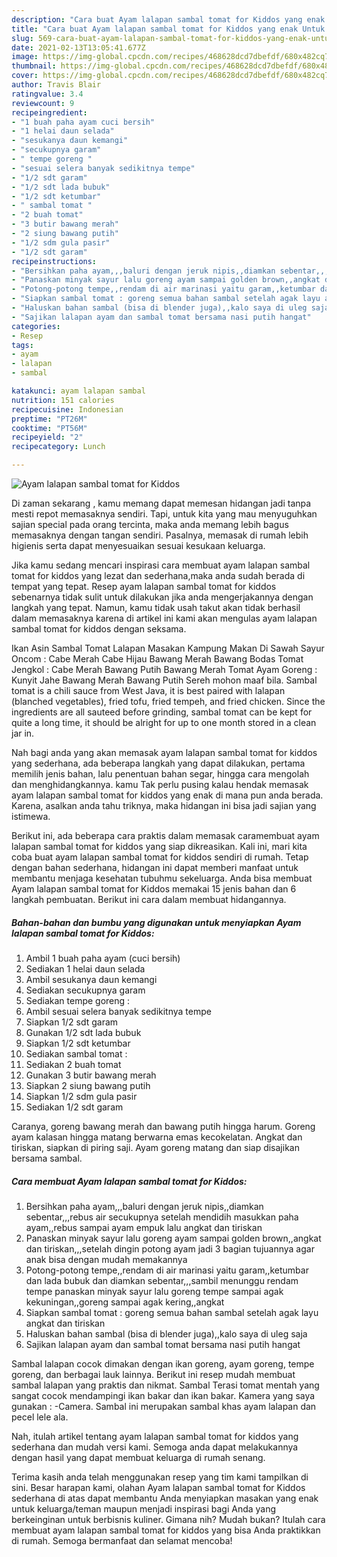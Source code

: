 ```yaml
---
description: "Cara buat Ayam lalapan sambal tomat for Kiddos yang enak Untuk Jualan"
title: "Cara buat Ayam lalapan sambal tomat for Kiddos yang enak Untuk Jualan"
slug: 569-cara-buat-ayam-lalapan-sambal-tomat-for-kiddos-yang-enak-untuk-jualan
date: 2021-02-13T13:05:41.677Z
image: https://img-global.cpcdn.com/recipes/468628dcd7dbefdf/680x482cq70/ayam-lalapan-sambal-tomat-for-kiddos-foto-resep-utama.jpg
thumbnail: https://img-global.cpcdn.com/recipes/468628dcd7dbefdf/680x482cq70/ayam-lalapan-sambal-tomat-for-kiddos-foto-resep-utama.jpg
cover: https://img-global.cpcdn.com/recipes/468628dcd7dbefdf/680x482cq70/ayam-lalapan-sambal-tomat-for-kiddos-foto-resep-utama.jpg
author: Travis Blair
ratingvalue: 3.4
reviewcount: 9
recipeingredient:
- "1 buah paha ayam cuci bersih"
- "1 helai daun selada"
- "sesukanya daun kemangi"
- "secukupnya garam"
- " tempe goreng "
- "sesuai selera banyak sedikitnya tempe"
- "1/2 sdt garam"
- "1/2 sdt lada bubuk"
- "1/2 sdt ketumbar"
- " sambal tomat "
- "2 buah tomat"
- "3 butir bawang merah"
- "2 siung bawang putih"
- "1/2 sdm gula pasir"
- "1/2 sdt garam"
recipeinstructions:
- "Bersihkan paha ayam,,,baluri dengan jeruk nipis,,diamkan sebentar,,,rebus air secukupnya setelah mendidih masukkan paha ayam,,rebus sampai ayam empuk lalu angkat dan tiriskan"
- "Panaskan minyak sayur lalu goreng ayam sampai golden brown,,angkat dan tiriskan,,,setelah dingin potong ayam jadi 3 bagian tujuannya agar anak bisa dengan mudah memakannya"
- "Potong-potong tempe,,rendam di air marinasi yaitu garam,,ketumbar dan lada bubuk dan diamkan sebentar,,,sambil menunggu rendam tempe panaskan minyak sayur lalu goreng tempe sampai agak kekuningan,,goreng sampai agak kering,,angkat"
- "Siapkan sambal tomat : goreng semua bahan sambal setelah agak layu angkat dan tiriskan"
- "Haluskan bahan sambal (bisa di blender juga),,kalo saya di uleg saja"
- "Sajikan lalapan ayam dan sambal tomat bersama nasi putih hangat"
categories:
- Resep
tags:
- ayam
- lalapan
- sambal

katakunci: ayam lalapan sambal 
nutrition: 151 calories
recipecuisine: Indonesian
preptime: "PT26M"
cooktime: "PT56M"
recipeyield: "2"
recipecategory: Lunch

---
```



![Ayam lalapan sambal tomat for Kiddos](https://img-global.cpcdn.com/recipes/468628dcd7dbefdf/680x482cq70/ayam-lalapan-sambal-tomat-for-kiddos-foto-resep-utama.jpg)

Di zaman  sekarang , kamu memang dapat memesan hidangan jadi tanpa mesti repot memasaknya sendiri. Tapi, untuk kita yang mau menyuguhkan sajian special pada orang tercinta, maka anda memang lebih bagus memasaknya dengan tangan sendiri. Pasalnya, memasak di rumah lebih higienis serta dapat menyesuaikan sesuai kesukaan keluarga.

Jika kamu sedang mencari inspirasi cara membuat ayam lalapan sambal tomat for kiddos yang lezat dan sederhana,maka anda sudah berada di tempat yang tepat. Resep ayam lalapan sambal tomat for kiddos  sebenarnya tidak sulit untuk dilakukan jika anda mengerjakannya dengan langkah yang tepat. Namun, kamu tidak usah takut akan tidak berhasil dalam memasaknya 
karena di artikel ini kami akan mengulas ayam lalapan sambal tomat for kiddos dengan seksama.  

Ikan Asin Sambal Tomat Lalapan Masakan Kampung Makan Di Sawah Sayur Oncom : Cabe Merah Cabe Hijau Bawang Merah Bawang Bodas Tomat Jengkol : Cabe Merah Bawang Putih Bawang Merah Tomat Ayam Goreng : Kunyit Jahe Bawang Merah Bawang Putih Sereh mohon maaf bila. Sambal tomat is a chili sauce from West Java, it is best paired with lalapan (blanched vegetables), fried tofu, fried tempeh, and fried chicken. Since the ingredients are all sauteed before grinding, sambal tomat can be kept for quite a long time, it should be alright for up to one month stored in a clean jar in.

Nah bagi anda yang akan memasak ayam lalapan sambal tomat for kiddos yang sederhana, ada beberapa langkah yang dapat dilakukan, pertama memilih jenis bahan, lalu penentuan bahan segar, hingga cara mengolah dan menghidangkannya. kamu Tak perlu pusing kalau hendak memasak ayam lalapan sambal tomat for kiddos yang enak di mana pun anda berada. Karena, asalkan anda  tahu triknya, maka hidangan ini bisa jadi sajian yang istimewa.

Berikut ini, ada beberapa cara praktis  dalam memasak caramembuat ayam lalapan sambal tomat for kiddos yang siap dikreasikan. Kali ini, mari kita coba buat ayam lalapan sambal tomat for kiddos sendiri di rumah. Tetap dengan bahan sederhana, hidangan ini dapat memberi manfaat untuk membantu menjaga kesehatan tubuhmu sekeluarga. Anda bisa membuat Ayam lalapan sambal tomat for Kiddos memakai 15 jenis bahan dan 6 langkah pembuatan. Berikut ini cara dalam membuat hidangannya.

<!--inarticleads1-->

##### Bahan-bahan dan bumbu yang digunakan untuk menyiapkan Ayam lalapan sambal tomat for Kiddos:

1. Ambil 1 buah paha ayam (cuci bersih)
1. Sediakan 1 helai daun selada
1. Ambil sesukanya daun kemangi
1. Sediakan secukupnya garam
1. Sediakan  tempe goreng :
1. Ambil sesuai selera banyak sedikitnya tempe
1. Siapkan 1/2 sdt garam
1. Gunakan 1/2 sdt lada bubuk
1. Siapkan 1/2 sdt ketumbar
1. Sediakan  sambal tomat :
1. Sediakan 2 buah tomat
1. Gunakan 3 butir bawang merah
1. Siapkan 2 siung bawang putih
1. Siapkan 1/2 sdm gula pasir
1. Sediakan 1/2 sdt garam


Caranya, goreng bawang merah dan bawang putih hingga harum. Goreng ayam kalasan hingga matang berwarna emas kecokelatan. Angkat dan tiriskan, siapkan di piring saji. Ayam goreng matang dan siap disajikan bersama sambal. 

<!--inarticleads2-->

##### Cara membuat Ayam lalapan sambal tomat for Kiddos:

1. Bersihkan paha ayam,,,baluri dengan jeruk nipis,,diamkan sebentar,,,rebus air secukupnya setelah mendidih masukkan paha ayam,,rebus sampai ayam empuk lalu angkat dan tiriskan
1. Panaskan minyak sayur lalu goreng ayam sampai golden brown,,angkat dan tiriskan,,,setelah dingin potong ayam jadi 3 bagian tujuannya agar anak bisa dengan mudah memakannya
1. Potong-potong tempe,,rendam di air marinasi yaitu garam,,ketumbar dan lada bubuk dan diamkan sebentar,,,sambil menunggu rendam tempe panaskan minyak sayur lalu goreng tempe sampai agak kekuningan,,goreng sampai agak kering,,angkat
1. Siapkan sambal tomat : goreng semua bahan sambal setelah agak layu angkat dan tiriskan
1. Haluskan bahan sambal (bisa di blender juga),,kalo saya di uleg saja
1. Sajikan lalapan ayam dan sambal tomat bersama nasi putih hangat


Sambal lalapan cocok dimakan dengan ikan goreng, ayam goreng, tempe goreng, dan berbagai lauk lainnya. Berikut ini resep mudah membuat sambal lalapan yang praktis dan nikmat. Sambal Terasi tomat mentah yang sangat cocok mendampingi ikan bakar dan ikan bakar. Kamera yang saya gunakan : -Camera. Sambal ini merupakan sambal khas ayam lalapan dan pecel lele ala. 

Nah, itulah artikel tentang  ayam lalapan sambal tomat for kiddos  yang sederhana dan mudah versi kami. Semoga anda dapat melakukannya dengan hasil yang dapat membuat keluarga di rumah senang. 

Terima kasih anda telah menggunakan resep yang tim kami tampilkan di sini. Besar harapan kami, olahan  Ayam lalapan sambal tomat for Kiddos sederhana di atas dapat membantu Anda menyiapkan masakan yang enak untuk keluarga/teman maupun menjadi inspirasi bagi Anda yang berkeinginan untuk berbisnis kuliner. Gimana nih? Mudah bukan? Itulah cara membuat ayam lalapan sambal tomat for kiddos yang bisa Anda praktikkan di rumah. Semoga bermanfaat dan selamat mencoba!

